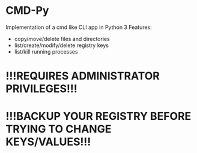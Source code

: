 # CMD-Py

Implementation of a cmd like CLI app in Python 3
Features:
- copy/move/delete files and directories
- list/create/modify/delete registry keys
- list/kill running processes


# !!!REQUIRES ADMINISTRATOR PRIVILEGES!!!
# !!!BACKUP YOUR REGISTRY BEFORE TRYING TO CHANGE KEYS/VALUES!!!
